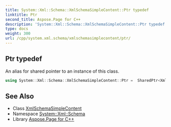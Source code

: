 ```yaml
---
title: System::Xml::Schema::XmlSchemaSimpleContent::Ptr typedef
linktitle: Ptr
second_title: Aspose.Page for C++
description: 'System::Xml::Schema::XmlSchemaSimpleContent::Ptr typedef. An alias for shared pointer to an instance of this class in C++.'
type: docs
weight: 300
url: /cpp/system.xml.schema/xmlschemasimplecontent/ptr/
---
```

## Ptr typedef


An alias for shared pointer to an instance of this class.

```cpp
using System::Xml::Schema::XmlSchemaSimpleContent::Ptr =  SharedPtr<XmlSchemaSimpleContent>
```

## See Also

* Class [XmlSchemaSimpleContent](../)
* Namespace [System::Xml::Schema](../../)
* Library [Aspose.Page for C++](../../../)
